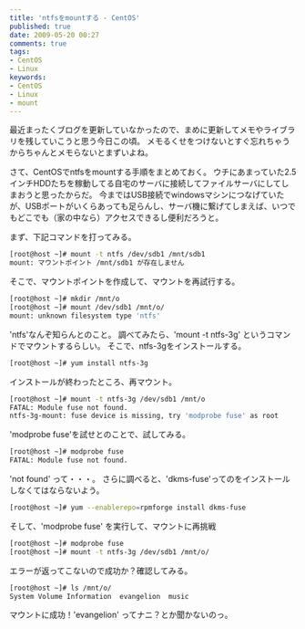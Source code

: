 ```yaml
---
title: 'ntfsをmountする - CentOS'
published: true
date: 2009-05-20 00:27
comments: true
tags:
- CentOS
- Linux
keywords:
- CentOS
- Linux
- mount
---
```

最近まったくブログを更新していなかったので、まめに更新してメモやライブラリを残していこうと思う今日この頃。
メモるくせをつけないとすぐ忘れちゃうからちゃんとメモらないとまずいよね。

さて、CentOSでntfsをmountする手順をまとめておく。
ウチにあまっていた2.5インチHDDたちを稼動してる自宅のサーバに接続してファイルサーバにしてしまおうと思ったからだ。
今まではUSB接続でwindowsマシンにつなげていたが、USBポートがいくらあっても足らんし、サーバ機に繋げてしまえば、いつでもどこでも（家の中なら）アクセスできるし便利だろうと。

まず、下記コマンドを打ってみる。

```sh
[root@host ~]# mount -t ntfs /dev/sdb1 /mnt/sdb1
mount: マウントポイント /mnt/sdb1 が存在しません
```


そこで、マウントポイントを作成して、マウントを再試行する。

```sh
[root@host ~]# mkdir /mnt/o
[root@host ~]# mount /dev/sdb1 /mnt/o/
mount: unknown filesystem type 'ntfs'
```


'ntfs'なんぞ知らんとのこと。
調べてみたら、'mount -t ntfs-3g' というコマンドでマウントするらしい。
そこで、ntfs-3gをインストールする。

```sh
[root@host ~]# yum install ntfs-3g
```


インストールが終わったところ、再マウント。

```sh
[root@host ~]# mount -t ntfs-3g /dev/sdb1 /mnt/o
FATAL: Module fuse not found.
ntfs-3g-mount: fuse device is missing, try 'modprobe fuse' as root
```


'modprobe fuse'を試せとのことで、試してみる。

```sh
[root@host ~]# modprobe fuse
FATAL: Module fuse not found.
```


'not found' って・・・。
さらに調べると、'dkms-fuse'ってのをインストールしなくてはならないよう。

```sh
[root@host ~]# yum --enablerepo=rpmforge install dkms-fuse
```

そして、'modprobe fuse' を実行して、マウントに再挑戦

```sh
[root@host ~]# modprobe fuse
[root@host ~]# mount -t ntfs-3g /dev/sdb1 /mnt/o/
```


エラーが返ってこないので成功か？確認してみる。

```sh
[root@host ~]# ls /mnt/o/
System Volume Information  evangelion  music
```


マウントに成功！'evangelion' ってナニ？とか聞かないのっ。
